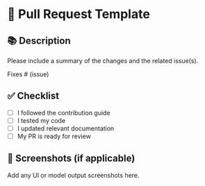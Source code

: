 # 🚀 Pull Request Template

## 📚 Description

Please include a summary of the changes and the related issue(s).

Fixes # (issue)

## ✅ Checklist

- [ ] I followed the contribution guide
- [ ] I tested my code
- [ ] I updated relevant documentation
- [ ] My PR is ready for review

## 📸 Screenshots (if applicable)

Add any UI or model output screenshots here.